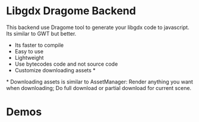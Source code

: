 # Libgdx Dragome Backend
This backend use Dragome tool to generate your libgdx code to javascript. Its similar to GWT but better.
* Its faster to compile
* Easy to use
* Lightweight
* Use bytecodes code and not source code
* Customize downloading assets \*


\* Downloading assets is similar to AssetManager: Render anything you want when downloading; Do full download or partial download for current scene.

# Demos

